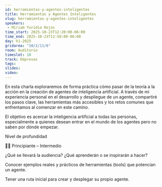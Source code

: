 ```yaml
---
id: herramientas-y-agentes-inteligentes
title: Herramientas y Agentes Inteligentes
slug: herramientas-y-agentes-inteligentes
speakers:
 - Miriam Yuridia Rojas
time_start: 2025-10-23T12:20:00-06:00
time_end: 2025-10-23T12:50:00-06:00
day: h1-2025
gridarea: "10/2/11/6"
room: Auditorio
timeslot: 10
track: Empresas
tags:
slides: 
video: 
---
```


En esta charla exploraremos de forma práctica cómo pasar de la teoría a la acción en la creación de agentes de inteligencia artificial. A través de mi experiencia personal en el desarrollo y despliegue de un agente, compartiré los pasos clave, las herramientas más accesibles y los retos comunes que enfrentamos al comenzar en este camino.

El objetivo es acercar la inteligencia artificial a todas las personas, especialmente a quienes desean entrar en el mundo de los agentes pero no saben por dónde empezar.

Nivel de profundidad

👩‍💻 Principiante – Intermedio

¿Qué se llevará la audiencia? ¿Qué aprenderán o se inspirarán a hacer?

Conocer ejemplos reales y prácticos de herramientas (tools) que potencian un agente.

Tener una ruta inicial para crear y desplegar su propio agente.